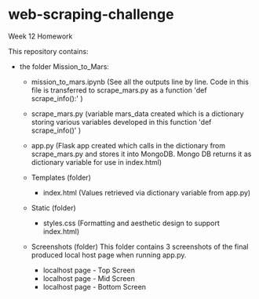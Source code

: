 # web-scraping-challenge
Week 12 Homework

This repository contains:

- the folder Mission_to_Mars:

	- mission_to_mars.ipynb 
	(See all the outputs line by line. Code in this file is transferred to scrape_mars.py as a function 'def scrape_info():' )

	- scrape_mars.py 
	(variable mars_data created which is a dictionary storing various variables developed in this function 'def scrape_info()' )

	- app.py
	(Flask app created which calls in the dictionary from scrape_mars.py and stores it into MongoDB. Mongo DB returns it as dictionary variable for use in index.html)

	- Templates (folder)
		- index.html
		(Values retrieved via dictionary variable from app.py)

	- Static (folder)
		- styles.css
		(Formatting and aesthetic design to support index.html)

	- Screenshots (folder)
	This folder contains 3 screenshots of the final produced local host page when running app.py.
		- localhost page - Top Screen
		- localhost page - Mid Screen
		- localhost page - Bottom Screen
	
